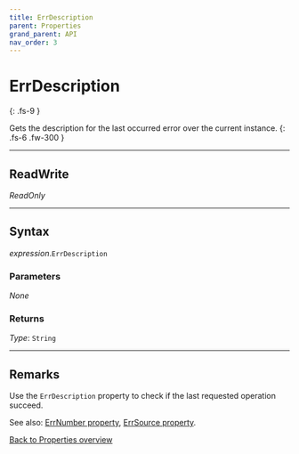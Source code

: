 ```yaml
---
title: ErrDescription
parent: Properties
grand_parent: API
nav_order: 3
---
```


# ErrDescription
{: .fs-9 }

Gets the description for the last occurred error over the current instance.
{: .fs-6 .fw-300 }

---

## ReadWrite

_ReadOnly_

---

## Syntax
*expression*.`ErrDescription`

### Parameters

_None_

### Returns

*Type*: `String`

---

## Remarks
Use the `ErrDescription` property to check if the last requested operation succeed.

See also:
 [ErrNumber property](https://ws-garcia.github.io/VBA-CSV-interface/api/properties/errors/errnumber.html),
 [ErrSource property](https://ws-garcia.github.io/VBA-CSV-interface/api/properties/errors/errsource.html).


[Back to Properties overview](https://ws-garcia.github.io/VBA-CSV-interface/api/properties/)